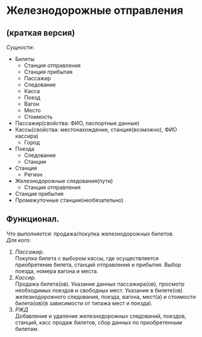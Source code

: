 ﻿# Железнодорожные отправления
## (краткая версия)

*Сущности*:
*	Билеты
	*	Станция отправления
	*	Станция прибытия
	*	Пассажир
	*	Следование
	*	Касса
	*	Поезд
	*	Вагон
	*	Место
	*	Стоимость
*	Пассажир(свойства: ФИО, паспортные данные)
*	Кассы(свойства: местонахождение, станция(возможно), ФИО кассира)
	*	Город
*	Поезда
	*	Следование
	*	Станции
*	Станция
	*	Регион
*	Железнодорожные следования(пути)
	*	Станция отправления
*	Станция прибытия
*	Промежуточные станции(необязательно)

## Функционал.
*Что выполняется:* продажа/покупка железнодорожных билетов.    
*Для кого:*  
1.	*Пассажир.*    
Покупка билета с выбором кассы, где осуществляется приобретение билета, станций отправления и прибытия. Выбор поезда, номера вагона и места.  
2.	*Кассир.*  
Продажа билета(ов). Указание данных пассажира(ов), просмотр необходимых поездов и свободных мест. Указание в билете(ов) железнодорожного следования, поезда, вагона, мест(а) и стоимости билета(ов)(в зависимости от типажа мест и поезда).  
3.	*РЖД*  
Добавление и удаление железнодорожных следований, поездов, станций, касс продаж билетов, сбор данных по приобретенным билетам.
